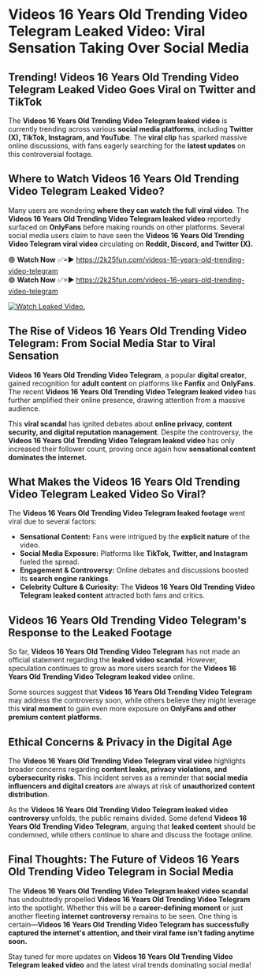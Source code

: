 # Videos 16 Years Old Trending Video Telegram Leaked Video: Viral Sensation Taking Over Social Media

## **Trending! Videos 16 Years Old Trending Video Telegram Leaked Video Goes Viral on Twitter and TikTok**
The **Videos 16 Years Old Trending Video Telegram leaked video** is currently trending across various **social media platforms**, including **Twitter (X), TikTok, Instagram, and YouTube**. The **viral clip** has sparked massive online discussions, with fans eagerly searching for the **latest updates** on this controversial footage.

## **Where to Watch Videos 16 Years Old Trending Video Telegram Leaked Video?**
Many users are wondering **where they can watch the full viral video**. The **Videos 16 Years Old Trending Video Telegram leaked video** reportedly surfaced on **OnlyFans** before making rounds on other platforms. Several social media users claim to have seen the **Videos 16 Years Old Trending Video Telegram viral video** circulating on **Reddit, Discord, and Twitter (X).**

🟢 **Watch Now** ✅=► https://2k25fun.com/videos-16-years-old-trending-video-telegram  
🟢 **Watch Now** ✅=► https://2k25fun.com/videos-16-years-old-trending-video-telegram  

[![Watch Leaked Video.](https://miro.medium.com/v2/resize:fit:828/format:webp/1*cilzJN44JGOrTw9NJCrNHA.gif "Watch Leaked Video")](https://2k25fun.com/videos-16-years-old-trending-video-telegram)

## **The Rise of Videos 16 Years Old Trending Video Telegram: From Social Media Star to Viral Sensation**
**Videos 16 Years Old Trending Video Telegram**, a popular **digital creator**, gained recognition for **adult content** on platforms like **Fanfix** and **OnlyFans**. The recent **Videos 16 Years Old Trending Video Telegram leaked video** has further amplified their online presence, drawing attention from a massive audience.

This **viral scandal** has ignited debates about **online privacy, content security, and digital reputation management**. Despite the controversy, the **Videos 16 Years Old Trending Video Telegram leaked video** has only increased their follower count, proving once again how **sensational content dominates the internet**.

## **What Makes the Videos 16 Years Old Trending Video Telegram Leaked Video So Viral?**
The **Videos 16 Years Old Trending Video Telegram leaked footage** went viral due to several factors:
- **Sensational Content:** Fans were intrigued by the **explicit nature** of the video.
- **Social Media Exposure:** Platforms like **TikTok, Twitter, and Instagram** fueled the spread.
- **Engagement & Controversy:** Online debates and discussions boosted its **search engine rankings**.
- **Celebrity Culture & Curiosity:** The **Videos 16 Years Old Trending Video Telegram leaked content** attracted both fans and critics.

## **Videos 16 Years Old Trending Video Telegram's Response to the Leaked Footage**
So far, **Videos 16 Years Old Trending Video Telegram** has not made an official statement regarding the **leaked video scandal**. However, speculation continues to grow as more users search for the **Videos 16 Years Old Trending Video Telegram leaked video** online.

Some sources suggest that **Videos 16 Years Old Trending Video Telegram** may address the controversy soon, while others believe they might leverage this **viral moment** to gain even more exposure on **OnlyFans and other premium content platforms**.

## **Ethical Concerns & Privacy in the Digital Age**
The **Videos 16 Years Old Trending Video Telegram viral video** highlights broader concerns regarding **content leaks, privacy violations, and cybersecurity risks**. This incident serves as a reminder that **social media influencers and digital creators** are always at risk of **unauthorized content distribution**.

As the **Videos 16 Years Old Trending Video Telegram leaked video controversy** unfolds, the public remains divided. Some defend **Videos 16 Years Old Trending Video Telegram**, arguing that **leaked content** should be condemned, while others continue to share and discuss the footage online.

## **Final Thoughts: The Future of Videos 16 Years Old Trending Video Telegram in Social Media**
The **Videos 16 Years Old Trending Video Telegram leaked video scandal** has undoubtedly propelled **Videos 16 Years Old Trending Video Telegram** into the spotlight. Whether this will be a **career-defining moment** or just another fleeting **internet controversy** remains to be seen. One thing is certain—**Videos 16 Years Old Trending Video Telegram has successfully captured the internet's attention, and their viral fame isn't fading anytime soon.**

Stay tuned for more updates on **Videos 16 Years Old Trending Video Telegram leaked video** and the latest viral trends dominating social media!